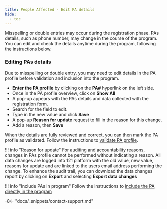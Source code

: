 ```yaml
---
title: People Affected - Edit PA details
hide:
  - toc
---
```


Misspelling or double entries may occur during the registration phase. PAs details, such as phone number, may change in the course of the program. You can edit and check the details anytime during the program, following the instructions below.

### Editing PAs details

Due to misspelling or double entry, you may need to edit details in the PA profile before validation and inclusion into the program.

- **Enter the PA profile** by clicking on the **PA#** hyperlink on the left side.
- Once in the PA profile overview, click on **Show All**
- A pop-up appears with the PAs details and data collected with the registration form.
- Search for the field to edit.
- Type in the new value and click **Save**
- A pop-up **Reason for update** request to fill in the reason for this change.
- Add a reason, then **Save**

When the details are fully reviewed and correct, you can then mark the PA profile as validated. Follow the instructions to [validate PA profile](./registration-validate-pa.md).

!!! info "Reason for update"
  For auditing and accountability reasons, changes in PAs profile cannot be performed without indicating a reason. All data changes are logged into 121 platform with the old value, new value, reasons for update and are linked to the users email address performing the change.
  To enhance the audit trail, you can download the data changes report by clicking on **Export** and selecting **Export data changes**


!!! info "Include PAs in program"
    Follow the instructions to [include the PA directly in the program](./inclusion-in-program.md)

-8<- "docs/_snippets/contact-support.md"
